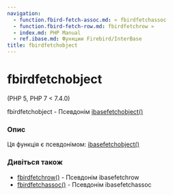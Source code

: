 ```yaml
---
navigation:
  - function.fbird-fetch-assoc.md: « fbirdfetchassoc
  - function.fbird-fetch-row.md: fbirdfetchrow »
  - index.md: PHP Manual
  - ref.ibase.md: Функции Firebird/InterBase
title: fbirdfetchobject
---
```

# fbirdfetchobject

(PHP 5, PHP 7 < 7.4.0)

fbirdfetchobject - Псевдонім [ibasefetchobject()](function.ibase-fetch-object.md)

### Опис

Ця функція є псевдонімом: [ibasefetchobject()](function.ibase-fetch-object.md)

### Дивіться також

-   [fbirdfetchrow()](function.fbird-fetch-row.md) - Псевдонім ibasefetchrow
-   [fbirdfetchassoc()](function.fbird-fetch-assoc.md) - Псевдонім ibasefetchassoc

